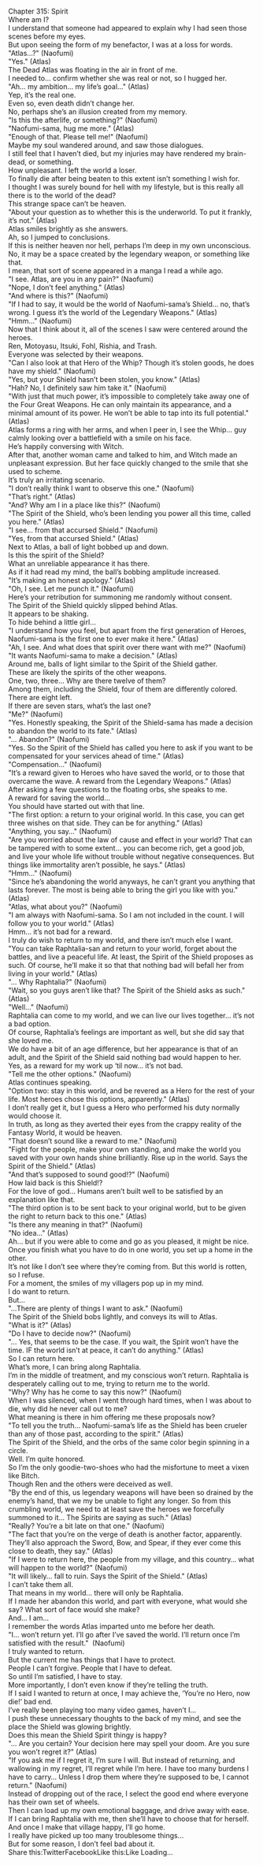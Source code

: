 <br/>
Chapter 315: Spirit<br/>
Where am I?<br/>
I understand that someone had appeared to explain why I had seen those scenes before my eyes.<br/>
But upon seeing the form of my benefactor, I was at a loss for words.<br/>
"Atlas…?" (Naofumi)<br/>
"Yes." (Atlas)<br/>
The Dead Atlas was floating in the air in front of me.<br/>
I needed to… confirm whether she was real or not, so I hugged her.<br/>
"Ah… my ambition… my life’s goal…" (Atlas)<br/>
Yep, it’s the real one.<br/>
Even so, even death didn’t change her.<br/>
No, perhaps she’s an illusion created from my memory.<br/>
"Is this the afterlife, or something?" (Naofumi)<br/>
"Naofumi-sama, hug me more." (Atlas)<br/>
"Enough of that. Please tell me!" (Naofumi)<br/>
Maybe my soul wandered around, and saw those dialogues.<br/>
I still feel that I haven’t died, but my injuries may have rendered my brain-dead, or something.<br/>
How unpleasant. I left the world a loser.<br/>
To finally die after being beaten to this extent isn’t something I wish for.<br/>
I thought I was surely bound for hell with my lifestyle, but is this really all there is to the world of the dead?<br/>
This strange space can’t be heaven.<br/>
"About your question as to whether this is the underworld. To put it frankly, it’s not." (Atlas)<br/>
Atlas smiles brightly as she answers.<br/>
Ah, so I jumped to conclusions.<br/>
If this is neither heaven nor hell, perhaps I’m deep in my own unconscious. No, it may be a space created by the legendary weapon, or something like that.<br/>
I mean, that sort of scene appeared in a manga I read a while ago.<br/>
"I see. Atlas, are you in any pain?" (Naofumi)<br/>
"Nope, I don’t feel anything." (Atlas)<br/>
"And where is this?" (Naofumi)<br/>
"If I had to say, it would be the world of Naofumi-sama’s Shield… no, that’s wrong. I guess it’s the world of the Legendary Weapons." (Atlas)<br/>
"Hmm…" (Naofumi)<br/>
Now that I think about it, all of the scenes I saw were centered around the heroes.<br/>
Ren, Motoyasu, Itsuki, Fohl, Rishia, and Trash.<br/>
Everyone was selected by their weapons.<br/>
"Can I also look at that Hero of the Whip? Though it’s stolen goods, he does have my shield." (Naofumi)<br/>
"Yes, but your Shield hasn’t been stolen, you know." (Atlas)<br/>
"Hah? No, I definitely saw him take it." (Naofumi)<br/>
"With just that much power, it’s impossible to completely take away one of the Four Great Weapons. He can only maintain its appearance, and a minimal amount of its power. He won’t be able to tap into its full potential." (Atlas)<br/>
Atlas forms a ring with her arms, and when I peer in, I see the Whip… guy calmly looking over a battlefield with a smile on his face.<br/>
He’s happily conversing with Witch.<br/>
After that, another woman came and talked to him, and Witch made an unpleasant expression. But her face quickly changed to the smile that she used to scheme.<br/>
It’s truly an irritating scenario.<br/>
"I don’t really think I want to observe this one." (Naofumi)<br/>
"That’s right." (Atlas)<br/>
"And? Why am I in a place like this?" (Naofumi)<br/>
"The Spirit of the Shield, who’s been lending you power all this time, called you here." (Atlas)<br/>
"I see… from that accursed Shield." (Naofumi)<br/>
"Yes, from that accursed Shield." (Atlas)<br/>
Next to Atlas, a ball of light bobbed up and down.<br/>
Is this the spirit of the Shield?<br/>
What an unreliable appearance it has there.<br/>
As if it had read my mind, the ball’s bobbing amplitude increased.<br/>
"It’s making an honest apology." (Atlas)<br/>
"Oh, I see. Let me punch it." (Naofumi)<br/>
Here’s your retribution for summoning me randomly without consent.<br/>
The Spirit of the Shield quickly slipped behind Atlas.<br/>
It appears to be shaking.<br/>
To hide behind a little girl…<br/>
"I understand how you feel, but apart from the first generation of Heroes, Naofumi-sama is the first one to ever make it here." (Atlas)<br/>
"Ah, I see. And what does that spirit over there want with me?" (Naofumi)<br/>
"It wants Naofumi-sama to make a decision." (Atlas)<br/>
Around me, balls of light similar to the Spirit of the Shield gather.<br/>
These are likely the spirits of the other weapons.<br/>
One, two, three… Why are there twelve of them?<br/>
Among them, including the Shield, four of them are differently colored.<br/>
There are eight left.<br/>
If there are seven stars, what’s the last one?<br/>
"Me?" (Naofumi)<br/>
"Yes. Honestly speaking, the Spirit of the Shield-sama has made a decision to abandon the world to its fate." (Atlas)<br/>
"… Abandon?" (Naofumi)<br/>
"Yes. So the Spirit of the Shield has called you here to ask if you want to be compensated for your services ahead of time." (Atlas)<br/>
"Compensation…" (Naofumi)<br/>
"It’s a reward given to Heroes who have saved the world, or to those that overcame the wave. A reward from the Legendary Weapons." (Atlas)<br/>
After asking a few questions to the floating orbs, she speaks to me.<br/>
A reward for saving the world…<br/>
You should have started out with that line.<br/>
"The first option: a return to your original world. In this case, you can get three wishes on that side. They can be for anything." (Atlas)<br/>
"Anything, you say…" (Naofumi)<br/>
"Are you worried about the law of cause and effect in your world? That can be tampered with to some extent… you can become rich, get a good job, and live your whole life without trouble without negative consequences. But things like immortality aren’t possible, he says." (Atlas)<br/>
"Hmm…" (Naofumi)<br/>
"Since he’s abandoning the world anyways, he can’t grant you anything that lasts forever. The most is being able to bring the girl you like with you." (Atlas)<br/>
"Atlas, what about you?" (Naofumi)<br/>
"I am always with Naofumi-sama. So I am not included in the count. I will follow you to your world." (Atlas)<br/>
Hmm… it’s not bad for a reward.<br/>
I truly do wish to return to my world, and there isn’t much else I want.<br/>
"You can take Raphtalia-san and return to your world, forget about the battles, and live a peaceful life. At least, the Spirit of the Shield proposes as such. Of course, he’ll make it so that that nothing bad will befall her from living in your world." (Atlas)<br/>
"… Why Raphtalia?" (Naofumi)<br/>
"Wait, so you guys aren’t like that? The Spirit of the Shield asks as such." (Atlas)<br/>
"Well…" (Naofumi)<br/>
Raphtalia can come to my world, and we can live our lives together… it’s not a bad option.<br/>
Of course, Raphtalia’s feelings are important as well, but she did say that she loved me.<br/>
We do have a bit of an age difference, but her appearance is that of an adult, and the Spirit of the Shield said nothing bad would happen to her.<br/>
Yes, as a reward for my work up ‘til now… it’s not bad.<br/>
"Tell me the other options." (Naofumi)<br/>
Atlas continues speaking.<br/>
"Option two: stay in this world, and be revered as a Hero for the rest of your life. Most heroes chose this options, apparently." (Atlas)<br/>
I don’t really get it, but I guess a Hero who performed his duty normally would choose it.<br/>
In truth, as long as they averted their eyes from the crappy reality of the Fantasy World, it would be heaven.<br/>
"That doesn’t sound like a reward to me." (Naofumi)<br/>
"Fight for the people, make your own standing, and make the world you saved with your own hands shine brilliantly. Rise up in the world. Says the Spirit of the Shield." (Atlas)<br/>
"And that’s supposed to sound good!?" (Naofumi)<br/>
How laid back is this Shield!?<br/>
For the love of god… Humans aren’t built well to be satisfied by an explanation like that.<br/>
"The third option is to be sent back to your original world, but to be given the right to return back to this one." (Atlas)<br/>
"Is there any meaning in that?" (Naofumi)<br/>
"No idea…" (Atlas)<br/>
Ah… but if you were able to come and go as you pleased, it might be nice.<br/>
Once you finish what you have to do in one world, you set up a home in the other.<br/>
It’s not like I don’t see where they’re coming from. But this world is rotten, so I refuse.<br/>
For a moment, the smiles of my villagers pop up in my mind.<br/>
I do want to return.<br/>
But…<br/>
"…There are plenty of things I want to ask." (Naofumi)<br/>
The Spirit of the Shield bobs lightly, and conveys its will to Atlas.<br/>
"What is it?" (Atlas)<br/>
"Do I have to decide now?" (Naofumi)<br/>
"… Yes, that seems to be the case. If you wait, the Spirit won’t have the time. IF the world isn’t at peace, it can’t do anything." (Atlas)<br/>
So I can return here.<br/>
What’s more, I can bring along Raphtalia.<br/>
I’m in the middle of treatment, and my conscious won’t return. Raphtalia is desperately calling out to me, trying to return me to the world.<br/>
"Why? Why has he come to say this now?" (Naofumi)<br/>
When I was silenced, when I went through hard times, when I was about to die, why did he never call out to me?<br/>
What meaning is there in him offering me these proposals now?<br/>
"To tell you the truth… Naofumi-sama’s life as the Shield has been crueler than any of those past, according to the spirit." (Atlas)<br/>
The Spirit of the Shield, and the orbs of the same color begin spinning in a circle.<br/>
Well. I’m quite honored.<br/>
So I’m the only goodie-two-shoes who had the misfortune to meet a vixen like Bitch.<br/>
Though Ren and the others were deceived as well.<br/>
"By the end of this, us legendary weapons will have been so drained by the enemy’s hand, that we my be unable to fight any longer. So from this crumbling world, we need to at least save the heroes we forcefully summoned to it… The Spirits are saying as such." (Atlas)<br/>
"Really? You’re a bit late on that one." (Naofumi)<br/>
"The fact that you’re on the verge of death is another factor, apparently. They’ll also approach the Sword, Bow, and Spear, if they ever come this close to death, they say." (Atlas)<br/>
"If I were to return here, the people from my village, and this country… what will happen to the world?" (Naofumi)<br/>
"It will likely… fall to ruin. Says the Spirit of the Shield." (Atlas)<br/>
I can’t take them all.<br/>
That means in my world… there will only be Raphtalia.<br/>
If I made her abandon this world, and part with everyone, what would she say? What sort of face would she make?<br/>
And… I am…<br/>
I remember the words Atlas imparted unto me before her death.<br/>
"I… won’t return yet. I’ll go after I’ve saved the world. I’ll return once I’m satisfied with the result."  (Naofumi)<br/>
I truly wanted to return.<br/>
But the current me has things that I have to protect.<br/>
People I can’t forgive. People that I have to defeat.<br/>
So until I’m satisfied, I have to stay.<br/>
More importantly, I don’t even know if they’re telling the truth.<br/>
If I said I wanted to return at once, I may achieve the, ‘You’re no Hero, now die!’ bad end.<br/>
I’ve really been playing too many video games, haven’t I…<br/>
I push these unnecessary thoughts to the back of my mind, and see the place the Shield was glowing brightly.<br/>
Does this mean the Shield Spirit thingy is happy?<br/>
"… Are you certain? Your decision here may spell your doom. Are you sure you won’t regret it?" (Atlas)<br/>
"If you ask me if I regret it, I’m sure I will. But instead of returning, and wallowing in my regret, I’ll regret while I’m here. I have too many burdens I have to carry… Unless I drop them where they’re supposed to be, I cannot return." (Naofumi)<br/>
Instead of dropping out of the race, I select the good end where everyone has their own set of wheels.<br/>
Then I can load up my own emotional baggage, and drive away with ease.<br/>
If I can bring Raphtalia with me, then she’ll have to choose that for herself.<br/>
And once I make that village happy, I’ll go home.<br/>
I really have picked up too many troublesome things…<br/>
But for some reason, I don’t feel bad about it.<br/>
Share this:TwitterFacebookLike this:Like Loading... <br/>
